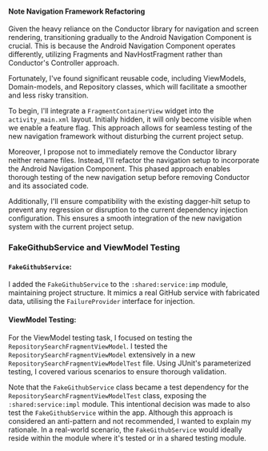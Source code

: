 #### Note Navigation Framework Refactoring
Given the heavy reliance on the Conductor library for navigation and screen rendering, transitioning gradually to the Android Navigation Component is crucial. This is because the Android Navigation Component operates differently, utilizing Fragments and NavHostFragment rather than Conductor's Controller approach.

Fortunately, I've found significant reusable code, including ViewModels, Domain-models, and Repository classes, which will facilitate a smoother and less risky transition.

To begin, I'll integrate a `FragmentContainerView` widget into the `activity_main.xml` layout. Initially hidden, it will only become visible when we enable a feature flag. This approach allows for seamless testing of the new navigation framework without disturbing the current project setup.

Moreover, I propose not to immediately remove the Conductor library neither rename files. Instead, I'll refactor the navigation setup to incorporate the Android Navigation Component. This phased approach enables thorough testing of the new navigation setup before removing Conductor and its associated code.

Additionally, I'll ensure compatibility with the existing dagger-hilt setup to prevent any regression or disruption to the current dependency injection configuration. This ensures a smooth integration of the new navigation system with the current project setup.

### FakeGithubService and ViewModel Testing

#### `FakeGithubService`:
I added the `FakeGithubService` to the `:shared:service:imp` module, maintaining project structure. It mimics a real GitHub service with fabricated data, utilising the `FailureProvider` interface for injection.

#### ViewModel Testing:
For the ViewModel testing task, I focused on testing the `RepositorySearchFragmentViewModel`. I tested the `RepositorySearchFragmentViewModel` extensively in a new `RepositorySearchFragmentViewModelTest` file. Using JUnit's parameterized testing, I covered various scenarios to ensure thorough validation.

Note that the `FakeGithubService` class became a test dependency for the `RepositorySearchFragmentViewModelTest` class, exposing the `:shared:service:impl` module. This intentional decision was made to also test the `FakeGithubService` within the app. Although this approach is considered an anti-pattern and not recommended, I wanted to explain my rationale. In a real-world scenario, the `FakeGithubService` would ideally reside within the module where it's tested or in a shared testing module.
